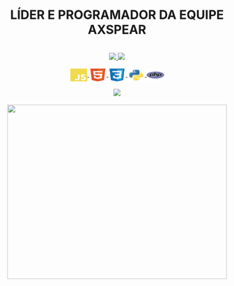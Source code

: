 
<div align="center" style="background-color="red""><h1 style='text-transform:uppercase'>Líder e programador da equipe AxSpear</h1>
</div><br>               
 <div align="center">
  <a href="https://github.com/erickgamer56">
  <img height="150em" src="https://github-readme-stats.vercel.app/api?username=ericknovaes56&show_icons=true&theme=dark&include_all_commits=true&count_private=true"/>
  <img height="150em" src="https://github-readme-stats.vercel.app/api/top-langs/?username=ericknovaes56&layout=compact&langs_count=7&theme=dark"/>
</div>
<div style="display: inline_block" align="center"><br>
  <img align="center" alt="Rafa-Js" height="30" width="40" src="https://raw.githubusercontent.com/devicons/devicon/master/icons/javascript/javascript-plain.svg">
  <img align="center" alt="Rafa-HTML" height="30" width="40" src="https://raw.githubusercontent.com/devicons/devicon/master/icons/html5/html5-original.svg">
  <img align="center" alt="Rafa-CSS" height="30" width="40" src="https://raw.githubusercontent.com/devicons/devicon/master/icons/css3/css3-original.svg">
  <img align="center" alt="Rafa-Python" height="30" width="40" src="https://raw.githubusercontent.com/devicons/devicon/master/icons/python/python-original.svg">
  <img align="center" alt="Rafa-Php" height="30" width="40" src="https://raw.githubusercontent.com/devicons/devicon/master/icons/php/php-original.svg">
</div><br>
<div align="center"> 
  <a href="https://www.instagram.com/erickgamer56/"><img src="https://img.shields.io/badge/Instagram-OOOO?style=for-the-badge&logo=instagram&logoColor=black"></a> 
</div><br>
 <div align="center">
     <img height="400" width="100%" src="https://tenor.com/view/pc-hack-hacker-guy-fawkes-mask-gif-17047235.gif">
</div>
